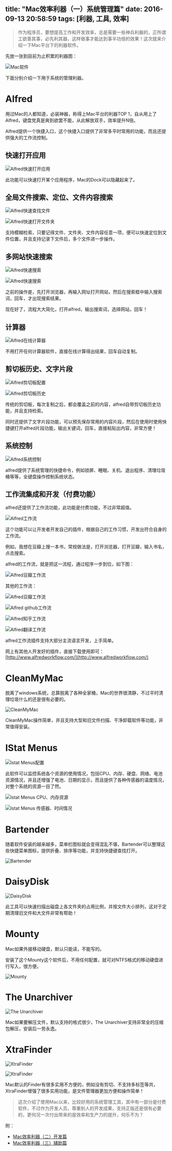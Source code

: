 title: "Mac效率利器（一）系统管理篇"
date: 2016-09-13 20:58:59
tags: [利器, 工具, 效率]
---

> 作为程序员，要想提高工作和开发效率，总是需要一些神兵利器的，正所谓工欲善其事，必先利其器，这样做事才能达到事半功倍的效果！这次就来介绍一下Mac平台下的利器软件。

先放一张到目前为止积累的利器图：

![Mac软件](https://kaito-blog-1253469779.cos.ap-beijing.myqcloud.com/mac-used-apps.png)

下面分别介绍一下用于系统的管理利器。


# Alfred

用过Mac的人都知道，必装神器，称得上Mac平台的利器TOP 1，自从用上了Alfred，键盘党真是爽到欲罢不能，从此解放双手，效率提升N倍。

Alfred提供一个快捷入口，这个快捷入口提供了非常多平时常用的功能，而且还提供强大的工作流控制。

## 快速打开应用

![Alfred快速打开应用](https://kaito-blog-1253469779.cos.ap-beijing.myqcloud.com/alfred-open-app.png)

此功能可以快速打开某个应用程序，Mac的Dock可以隐藏起来了。

## 全局文件搜索、定位、文件内容搜索

![Alfred快速查找文件](https://kaito-blog-1253469779.cos.ap-beijing.myqcloud.com/alfred-find-file.png)

![Alfred快速打开文件夹](https://kaito-blog-1253469779.cos.ap-beijing.myqcloud.com/alfred-open-folder.png)

支持模糊检索，只要记得文件、文件夹、文件内容任意一项，便可以快速定位到文件位置，并且支持记录下文件后，多个文件进一步操作。

## 多网站快速搜索

![Alfred快速搜索](https://kaito-blog-1253469779.cos.ap-beijing.myqcloud.com/alfred-fast-search-1.png)

![Alfred快速搜索](https://kaito-blog-1253469779.cos.ap-beijing.myqcloud.com/alfred-fast-search-2.png)

之前的操作是，先打开浏览器，再输入网址打开网站，然后在搜索框中输入搜索词，回车，才出现搜索结果。

现在好了，流程大大简化，打开alfred，输出搜索词，选择网站，回车！

## 计算器

![Alfred在线计算器](https://kaito-blog-1253469779.cos.ap-beijing.myqcloud.com/alfred-calc.png)

不用打开任何计算器软件，直接在线计算得出结果，回车自动复制。

## 剪切板历史、文字片段

![Alfred剪切板配置](https://kaito-blog-1253469779.cos.ap-beijing.myqcloud.com/alfred-clipboard.png)

![Alfred剪切板历史](https://kaito-blog-1253469779.cos.ap-beijing.myqcloud.com/alfred-clipboard-his.png)

传统的剪切板，每次复制之后，都会覆盖之前的内容，alfred自带剪切板历史功能，并且支持检索。

同时还提供了文字片段功能，可以预先保存常用的内容片段，然后在使用时使用快捷键打开alfred片段功能，输出关键词，回车，直接粘贴出内容，非常方便！

## 系统控制

![Alfred系统控制](https://kaito-blog-1253469779.cos.ap-beijing.myqcloud.com/alfred-system.png)

alfred提供了系统管理的快捷命令，例如锁屏、睡眠、关机、退出程序、清理垃圾桶等等，全键盘操作控制系统状态。

## 工作流集成和开发（付费功能）

alfred还提供了工作流功能，此功能是付费功能，不过非常超值。

![Alfred工作流](https://kaito-blog-1253469779.cos.ap-beijing.myqcloud.com/alfred-workflows.png)

这个功能可以让开发者开发自己的插件，根据自己的工作习惯，开发出符合自身的工作流。

例如，我想在豆瓣上搜一本书，常规做法是，打开浏览器，打开豆瓣，输入书名，点击搜索。

alfred的工作流，就是把这一流程，通过程序一步到位，如下图：

![Alfred豆瓣工作流](https://kaito-blog-1253469779.cos.ap-beijing.myqcloud.com/alfred-workflow-2.png)

其他的工作流：

![Alfred豆瓣工作流](https://kaito-blog-1253469779.cos.ap-beijing.myqcloud.com/alfred-workflow-1.png)

![Alfred github工作流](https://kaito-blog-1253469779.cos.ap-beijing.myqcloud.com/alfred-workflow-3.png)

![Alfred知乎工作流](https://kaito-blog-1253469779.cos.ap-beijing.myqcloud.com/alfred-workflow-4.png)

![Alfred翻译工作流](https://kaito-blog-1253469779.cos.ap-beijing.myqcloud.com/alfred-workflow-5.png)

alfred工作流插件支持大部分主流语言开发，上手简单。

网上有其他人开发好的插件，直接下载使用即可：[http://www.alfredworkflow.com/](http://www.alfredworkflow.com/)


# CleanMyMac

脱离了windows系统，总算脱离了各种全家桶，Mac的世界很清静，不过平时清理垃圾什么的还是很有必要的。

![CleanMyMac](https://kaito-blog-1253469779.cos.ap-beijing.myqcloud.com/clean-my-mac.png)

CleanMyMac操作简单，并且支持大型和旧文件扫描、干净卸载软件等功能，非常值得安装。


<!-- more -->


# IStat Menus

![Istat Menus配置](https://kaito-blog-1253469779.cos.ap-beijing.myqcloud.com/istat-config.png)

此软件可以监控系统各个资源的使用情况，包括CPU、内存、硬盘、网络、电池资源情况，并且还增强了电池、日期的显示，而且提供了各种传感器的温度情况，对整个系统的资源一目了然。

![Istat Menus CPU、内存资源](https://kaito-blog-1253469779.cos.ap-beijing.myqcloud.com/istat-cpu-mem.png)

![Istat Menus 传感器、时间情况](https://kaito-blog-1253469779.cos.ap-beijing.myqcloud.com/istat-sencors-time.png)


# Bartender

随着软件安装的越来越多，菜单栏图标就会变得混乱不堪，Bartender可以整理这些快捷菜单图标，提供折叠、排序等功能，并支持快捷键查找打开。

![Bartender](https://kaito-blog-1253469779.cos.ap-beijing.myqcloud.com/bartender.png)

# DaisyDisk

![DaisyDisk](https://kaito-blog-1253469779.cos.ap-beijing.myqcloud.com/daisy-disk.png)

此工具可以快速扫描出磁盘上各文件夹的占用比例，并按文件大小排列，这对于定期清理旧文件和大文件非常有帮助！

# Mounty

Mac如果外接移动硬盘，默认只能读，不能写的。

安装了这个Mounty这个软件后，不用任何配置，就可对NTFS格式的移动硬盘进行写入，很方便。

![Mounty](https://kaito-blog-1253469779.cos.ap-beijing.myqcloud.com/mounty.png)


# The Unarchiver

![The Unarchiver](https://kaito-blog-1253469779.cos.ap-beijing.myqcloud.com/Unarchiver.png)

Mac如果要解压文件，默认支持的格式很少，The Unarchiver支持非常全的压缩包解压，安装后一劳永逸。


# XtraFinder

![XtraFinder](https://kaito-blog-1253469779.cos.ap-beijing.myqcloud.com/XtraFinder-config.png)

![XtraFinder](https://kaito-blog-1253469779.cos.ap-beijing.myqcloud.com/XtraFinder-many.png)

Mac默认的Finder有很多实用不方便的，例如没有剪切、不支持多标签等共，XtraFinder增强了很多实用功能，是文件管理器更加方便和操作简单！

> 这次介绍了使用Mac以来，比较好用的系统管理工具，其中有一部分是付费软件，不过作为开发人员，尊重别人的开发成果，支持正版还是很有必要的，更何况一次付出带来的是效率和生产力的提升，何乐不为？

附：
- [Mac效率利器（二）开发篇](http://kaito-kidd.com/2016/09/26/Mac-edge-tools-dev/)
- [Mac效率利器（三）辅助篇](http://kaito-kidd.com/2016/10/09/Mac-edge-tools-assist/)


